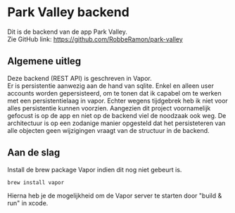 # Park Valley backend

Dit is de backend van de app Park Valley.  
Zie GitHub link: https://github.com/RobbeRamon/park-valley

## Algemene uitleg
Deze backend (REST API) is geschreven in Vapor.  
Er is persistentie aanwezig aan de hand van sqlite.
Enkel en alleen user accounts worden gepersisteerd, om te tonen dat ik capabel om te werken met een persistentielaag in vapor.
Echter wegens tijdgebrek heb ik niet voor alles persistentie kunnen voorzien.
Aangezien dit project voornamelijk gefocust is op de app en niet op de backend viel de noodzaak ook weg.
De architectuur is op een zodanige manier opgesteld dat het persisteteren van alle objecten geen wijzigingen vraagt van de structuur in de backend.

## Aan de slag
Install de brew package Vapor indien dit nog niet gebeurt is.
```
brew install vapor
```
Hierna heb je de mogelijkheid om de Vapor server te starten door "build & run" in xcode.
